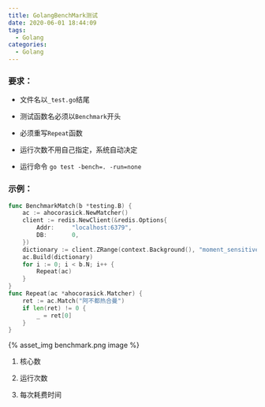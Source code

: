 ```yaml
---
title: GolangBenchMark测试
date: 2020-06-01 18:44:09
tags:
  - Golang
categories: 
  - Golang
---
```


### 要求：

- 文件名以`_test.go`结尾

- 测试函数名必须以`Benchmark`开头

- 必须重写`Repeat`函数

- 运行次数不用自己指定，系统自动决定

- 运行命令 `go test -bench=. -run=none`

### 示例：

```go
func BenchmarkMatch(b *testing.B) {
    ac := ahocorasick.NewMatcher()
    client := redis.NewClient(&redis.Options{
        Addr:     "localhost:6379",
        DB:       0,
    })
    dictionary := client.ZRange(context.Background(), "moment_sensitive_words", 0, -1).Val()
    ac.Build(dictionary)
    for i := 0; i < b.N; i++ {
        Repeat(ac)
    }
}
func Repeat(ac *ahocorasick.Matcher) {
    ret := ac.Match("阿不都热合曼")
    if len(ret) != 0 {
        _ = ret[0]
    }
}
```

{% asset_img benchmark.png image %}

1. 核心数

2. 运行次数

3. 每次耗费时间
